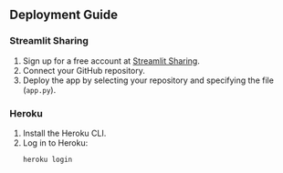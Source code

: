 ## Deployment Guide

### Streamlit Sharing
1. Sign up for a free account at [Streamlit Sharing](https://share.streamlit.io/).
2. Connect your GitHub repository.
3. Deploy the app by selecting your repository and specifying the file (`app.py`).

### Heroku
1. Install the Heroku CLI.
2. Log in to Heroku:
   ```bash
   heroku login
